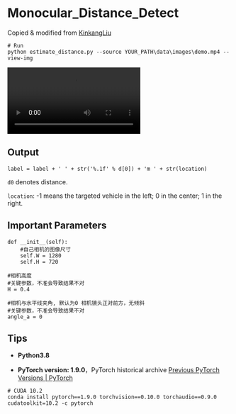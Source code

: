 # Monocular_Distance_Detect

Copied & modified from [KinkangLiu](https://github.com/KinkangLiu/Monocular_Distance_Detect)

```
# Run
python estimate_distance.py --source YOUR_PATH\data\images\demo.mp4 --view-img
```

<video src="./test1.mp4"></video>

## Output

```
label = label + ' ' + str('%.1f' % d[0]) + 'm ' + str(location)
```

`d0` denotes distance.

`location`: -1 means the targeted vehicle in the left; 0 in the center; 1 in the right.

## Important Parameters

```
def __init__(self):
    #自己相机的图像尺寸
    self.W = 1280
    self.H = 720
```

```
#相机高度
#关键参数，不准会导致结果不对
H = 0.4
```

```
#相机与水平线夹角, 默认为0 相机镜头正对前方，无倾斜
#关键参数，不准会导致结果不对
angle_a = 0
```

## Tips

- **Python3.8**

- **PyTorch version: 1.9.0**，PyTorch historical archive [Previous PyTorch Versions | PyTorch](https://pytorch.org/get-started/previous-versions/)

```
# CUDA 10.2
conda install pytorch==1.9.0 torchvision==0.10.0 torchaudio==0.9.0 cudatoolkit=10.2 -c pytorch
```